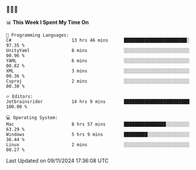 ### 👋👋👋
<!--START_SECTION:waka-->
📊 **This Week I Spent My Time On** 

```text
💬 Programming Languages: 
C#                       13 hrs 46 mins      ████████████████████████░   97.35 % 
UnityYaml                8 mins              ░░░░░░░░░░░░░░░░░░░░░░░░░   00.96 % 
YAML                     6 mins              ░░░░░░░░░░░░░░░░░░░░░░░░░   00.82 % 
XML                      3 mins              ░░░░░░░░░░░░░░░░░░░░░░░░░   00.36 % 
Csproj                   2 mins              ░░░░░░░░░░░░░░░░░░░░░░░░░   00.30 % 

🔥 Editors: 
Jetbrainsrider           14 hrs 9 mins       █████████████████████████   100.00 % 

💻 Operating System: 
Mac                      8 hrs 57 mins       ████████████████░░░░░░░░░   63.29 % 
Windows                  5 hrs 9 mins        █████████░░░░░░░░░░░░░░░░   36.44 % 
Linux                    2 mins              ░░░░░░░░░░░░░░░░░░░░░░░░░   00.27 % 
```


 Last Updated on 09/11/2024 17:36:08 UTC
<!--END_SECTION:waka-->
